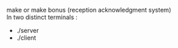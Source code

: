 make or make bonus (reception acknowledgment system)<br>
In two distinct terminals : 
<ul>
<li>./server</li>
<li>./client <server pid> <string to send> </li>
</ul>

